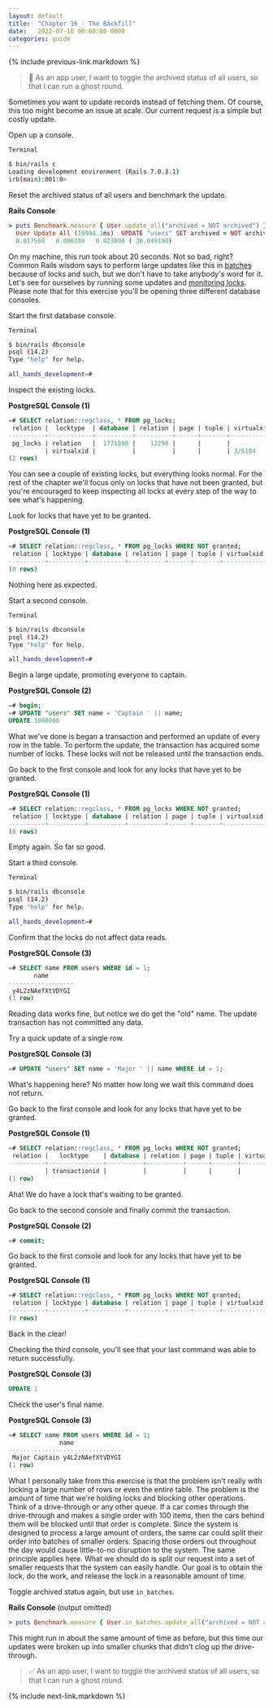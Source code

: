 ```yaml
---
layout: default
title:  "Chapter 16 - The Backfill"
date:   2022-07-16 00:00:00 0000
categories: guide
---
```


{% include previous-link.markdown %}

> 📝 As an app user, I want to toggle the archived status of all users, so that I can run a ghost round.

Sometimes you want to update records instead of fetching them. Of course, this too might become an issue at scale. Our current request is a simple but costly update.

Open up a console.

`Terminal`

```bash
$ bin/rails c
Loading development environment (Rails 7.0.3.1)
irb(main):001:0>
```

Reset the archived status of all users and benchmark the update.

**Rails Console**

```ruby
> puts Benchmark.measure { User.update_all("archived = NOT archived") }
  User Update All (19994.1ms)  UPDATE "users" SET archived = NOT archived
  0.017568   0.006330   0.023898 ( 20.049190)
```

On my machine, this run took about 20 seconds. Not so bad, right? Common Rails wisdom says to perform large updates like this in [batches](https://edgeapi.rubyonrails.org/classes/ActiveRecord/Batches.html) because of locks and such, but we don't have to take anybody's word for it. Let's see for ourselves by running some updates and [monitoring locks](https://wiki.postgresql.org/wiki/Lock_Monitoring). Please note that for this exercise you'll be opening three different database consoles.

Start the first database console.

`Terminal`

```bash
$ bin/rails dbconsole
psql (14.2)
Type "help" for help.

all_hands_development=#
```

Inspect the existing locks.

**PostgreSQL Console (1)**

```sql
=# SELECT relation::regclass, * FROM pg_locks;
 relation |  locktype  | database | relation | page | tuple | virtualxid | transactionid | classid | objid | objsubid | virtualtransaction |  pid  |      mode       | granted | fastpath | waitstart
----------+------------+----------+----------+------+-------+------------+---------------+---------+-------+----------+--------------------+-------+-----------------+---------+----------+-----------
 pg_locks | relation   |  1771898 |    12290 |      |       |            |               |         |       |          | 3/6104             | 19841 | AccessShareLock | t       | t        |
          | virtualxid |          |          |      |       | 3/6104     |               |         |       |          | 3/6104             | 19841 | ExclusiveLock   | t       | t        |
(2 rows)
```

You can see a couple of existing locks, but everything looks normal. For the rest of the chapter we'll focus only on locks that have not been granted, but you're encouraged to keep inspecting all locks at every step of the way to see what's happening.

Look for locks that have yet to be granted.

**PostgreSQL Console (1)**

```sql
=# SELECT relation::regclass, * FROM pg_locks WHERE NOT granted;
 relation | locktype | database | relation | page | tuple | virtualxid | transactionid | classid | objid | objsubid | virtualtransaction | pid | mode | granted | fastpath | waitstart
----------+----------+----------+----------+------+-------+------------+---------------+---------+-------+----------+--------------------+-----+------+---------+----------+-----------
(0 rows)
```

Nothing here as expected.

Start a second console.

`Terminal`

```bash
$ bin/rails dbconsole
psql (14.2)
Type "help" for help.

all_hands_development=#
```

Begin a large update, promoting everyone to captain.

**PostgreSQL Console (2)**

```sql
=# begin;
=# UPDATE "users" SET name = 'Captain ' || name;
UPDATE 1000000
```

What we've done is began a transaction and performed an update of every row in the table. To perform the update, the transaction has acquired some number of locks. These locks will not be released until the transaction ends.

Go back to the first console and look for any locks that have yet to be granted.

**PostgreSQL Console (1)**

```sql
=# SELECT relation::regclass, * FROM pg_locks WHERE NOT granted;
 relation | locktype | database | relation | page | tuple | virtualxid | transactionid | classid | objid | objsubid | virtualtransaction | pid | mode | granted | fastpath | waitstart
----------+----------+----------+----------+------+-------+------------+---------------+---------+-------+----------+--------------------+-----+------+---------+----------+-----------
(0 rows)
```

Empty again. So far so good.

Start a third console.

`Terminal`

```bash
$ bin/rails dbconsole
psql (14.2)
Type "help" for help.

all_hands_development=#
```

Confirm that the locks do not affect data reads.

**PostgreSQL Console (3)**

```sql
=# SELECT name FROM users WHERE id = 1;
       name
------------------
 y4L2zNAefXtVDYGI
(1 row)
```

Reading data works fine, but notice we do get the "old" name. The update transaction has not committed any data.

Try a quick update of a single row.

**PostgreSQL Console (3)**

```sql
=# UPDATE "users" SET name = 'Major ' || name WHERE id = 1;
```

What's happening here? No matter how long we wait this command does not return.

Go back to the first console and look for any locks that have yet to be granted.

**PostgreSQL Console (1)**

```sql
=# SELECT relation::regclass, * FROM pg_locks WHERE NOT granted;
 relation |   locktype    | database | relation | page | tuple | virtualxid | transactionid | classid | objid | objsubid | virtualtransaction |  pid  |   mode    | granted | fastpath |           waitstart
----------+---------------+----------+----------+------+-------+------------+---------------+---------+-------+----------+--------------------+-------+-----------+---------+----------+-------------------------------
          | transactionid |          |          |      |       |            |       1187017 |         |       |          | 5/181              | 19947 | ShareLock | f       | f        | 2022-07-29 16:01:27.551946-04
(1 row)
```

Aha! We do have a lock that's waiting to be granted.

Go back to the second console and finally commit the transaction.

**PostgreSQL Console (2)**

```sql
=# commit;
```

Go back to the first console and look for any locks that have yet to be granted.

**PostgreSQL Console (1)**

```sql
=# SELECT relation::regclass, * FROM pg_locks WHERE NOT granted;
 relation | locktype | database | relation | page | tuple | virtualxid | transactionid | classid | objid | objsubid | virtualtransaction | pid | mode | granted | fastpath | waitstart
----------+----------+----------+----------+------+-------+------------+---------------+---------+-------+----------+--------------------+-----+------+---------+----------+-----------
(0 rows)
```

Back in the clear!

Checking the third console, you'll see that your last command was able to return successfully.

**PostgreSQL Console (3)**

```sql
UPDATE 1
```

Check the user's final name.

**PostgreSQL Console (3)**

```sql
=# SELECT name FROM users WHERE id = 1;
              name
--------------------------------
 Major Captain y4L2zNAefXtVDYGI
(1 row)
```

What I personally take from this exercise is that the problem isn't really with locking a large number of rows or even the entire table. The problem is the amount of time that we're holding locks and blocking other operations. Think of a drive-through or any other queue. If a car comes through the drive-through and makes a single order with 100 items, then the cars behind them will be blocked until that order is complete. Since the system is designed to process a large amount of orders, the same car could split their order into batches of smaller orders. Spacing those orders out throughout the day would cause little-to-no disruption to the system. The same principle applies here. What we should do is split our request into a set of smaller requests that the system can easily handle. Our goal is to obtain the lock, do the work, and release the lock in a reasonable amount of time.

Toggle archived status again, but use `in_batches`.

**Rails Console** (output omitted)

```ruby
> puts Benchmark.measure { User.in_batches.update_all("archived = NOT archived") }
```

This might run in about the same amount of time as before, but this time our updates were broken up into smaller chunks that didn't clog up the drive-through.

> ✅ As an app user, I want to toggle the archived status of all users, so that I can run a ghost round.

{% include next-link.markdown %}
